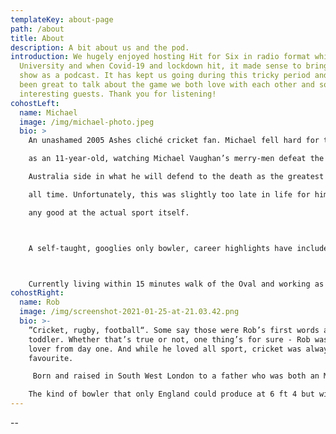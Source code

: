 ```yaml
---
templateKey: about-page
path: /about
title: About
description: A bit about us and the pod.
introduction: We hugely enjoyed hosting Hit for Six in radio format while at
  University and when Covid-19 and lockdown hit, it made sense to bring back the
  show as a podcast. It has kept us going during this tricky period and it has
  been great to talk about the game we both love with each other and some
  interesting guests. Thank you for listening!
cohostLeft:
  name: Michael
  image: /img/michael-photo.jpeg
  bio: >
    An unashamed 2005 Ashes cliché cricket fan. Michael fell hard for the game

    as an 11-year-old, watching Michael Vaughan’s merry-men defeat the legendary

    Australia side in what he will defend to the death as the greatest series of

    all time. Unfortunately, this was slightly too late in life for him to get

    any good at the actual sport itself.



    A self-taught, googlies only bowler, career highlights have included under-15 B-team player of the year and one-time figures of: 0.3 overs, 0 runs, 3 wickets. In addition to these heady heights as a player; as a fan Michael has devoured cricket in any form, through books, television, live matches, radio and now podcasts!



    Currently living within 15 minutes walk of the Oval and working as a Policy Officer in local government, the best thing about Hit for Six for Michael is being able to talk about his favourite sport as much as he wants without fear of boring anyone!
cohostRight:
  name: Rob
  image: /img/screenshot-2021-01-25-at-21.03.42.png
  bio: >-
    ”Cricket, rugby, football“. Some say those were Rob’s first words as a
    toddler. Whether that’s true or not, one thing’s for sure - Rob was a sports
    lover from day one. And while he loved all sport, cricket was always his
    favourite. 

     Born and raised in South West London to a father who was both an MCC and Surrey member - trips to Lord’s and the Oval became de rigueur each summer and from there his love for the sport simply grew and grew. Dreams of becoming a professional cricketer faded quickly as a young teen (the closest he ever got was getting England opener Dom Sibley out in an Under 11s game), but his love for the game remained unfettered.

    The kind of bowler that only England could produce at 6 ft 4 but with no pace and little menace - career highlights have included winning promotion ahead of the 1st XI while University of Warwick Men’s 2nd XI captain and scraping through his probation as an MCC playing member.   Now married, he lives with his wife and cat, and works for an insuretech start-up in London.
---
```


\--
